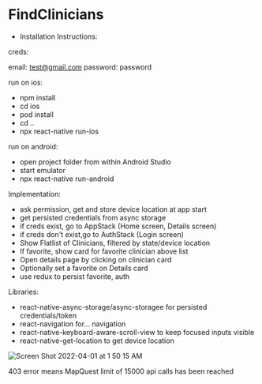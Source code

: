 # FindClinicians

- Installation Instructions:

creds: 

email: test@gmail.com
password: password

run on ios:

- npm install
- cd ios
- pod install
- cd ..
- npx react-native run-ios

run on android:

- open project folder from within Android Studio
- start emulator
- npx react-native run-android

Implementation:

- ask permission, get and store device location at app start
- get persisted credentials from async storage
- if creds exist, go to AppStack (Home screen, Details screen)
- if creds don't exist,go to AuthStack (Login screen)
- Show Flatlist of Clinicians, filtered by state/device location
- If favorite, show card for favorite clinician above list
- Open details page by clicking on clinician card
- Optionally set a favorite on Details card
- use redux to persist favorite, auth

Libraries:

- react-native-async-storage/async-storagee for persisted credentials/token
- react-navigation for... navigation
- react-native-keyboard-aware-scroll-view to keep focused inputs visible
- react-native-get-location to get device location

![Screen Shot 2022-04-01 at 1 50 15 AM](https://user-images.githubusercontent.com/30067876/161203060-c0d2336d-6b07-443e-a675-65b3d915ee1a.png)


403 error means MapQuest limit of 15000 api calls has been reached
